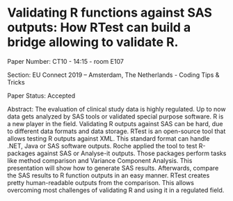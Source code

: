 # Validating R functions against SAS outputs: How RTest can build a bridge allowing to validate R.

Paper Number: CT10 - 14:15 - room E107

Section: EU Connect 2019 – Amsterdam, The Netherlands - Coding Tips & Tricks

Paper Status: Accepted

Abstract: The evaluation of clinical study data is highly regulated. Up to now data gets analyzed by SAS tools or validated special purpose software. R is a new player in the field. Validating R outputs against SAS can be hard, due to different data formats and data storage. RTest is an open-source tool that allows testing R outputs against XML. This standard format can handle .NET, Java or SAS software outputs. Roche applied the tool to test R-packages against SAS or Analyse-it outputs. Those packages perform tasks like method comparison and Variance Component Analysis. This presentation will show how to generate SAS results. Afterwards, compare the SAS results to R function outputs in an easy manner. RTest creates pretty human-readable outputs from the comparison. This allows overcoming most challenges of validating R and using it in a regulated field.
